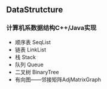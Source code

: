 ## DataStrutcture
### 计算机系数据结构C++/Java实现
+ 顺序表 SeqList
+ 链表 LinkList
+ 栈 Stack
+ 队列 Queue
+ 二叉树 BinaryTree
+ 有向图——邻接矩阵AdjMatrixGraph
